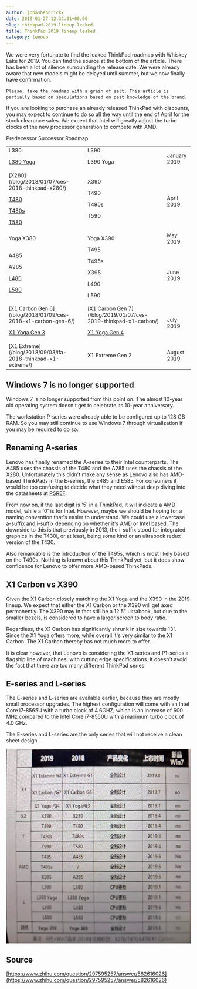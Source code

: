 ```yaml
---
author: jonashendrickx
date: 2019-01-27 12:32:01+00:00
slug: thinkpad-2019-lineup-leaked
title: ThinkPad 2019 lineup leaked
category: lenovo
---
```

We were very fortunate to find the leaked ThinkPad roadmap with Whiskey Lake for 2019. You can find the source at the bottom of the article. There has been a lot of silence surrounding the release date. We were already aware that new models might be delayed until summer, but we now finally have confirmation.

    
    Please, take the roadmap with a grain of salt. This article is partially based on speculations based on past knowledge of the brand.


If you are looking to purchase an already released ThinkPad with discounts, you may expect to continue to do so all the way until the end of April for the stock clearance sales. We expect that Intel will greatly adjust the turbo clocks of the new processor generation to compete with AMD.
<table >
<tbody >
<tr >
Predecessor
Successor
Roadmap
</tr>
<tr >

<td >L380

[L380 Yoga](/blog/2018/01/07/ces-2018-thinkpad-l380-yoga/)
</td>

<td >L390

L390 Yoga
</td>

<td >January 2019
</td>
</tr>
<tr >

<td >[X280](/blog/2018/01/07/ces-2018-thinkpad-x280/)

[T480](/blog/2018/01/07/ces-2018-thinkpad-t480-t580/)

[T480s](/blog/2018/01/07/ces-2018-thinkpad-t480s/)

[T580](/blog/2018/01/07/ces-2018-thinkpad-t480-t580/)
</td>

<td >X390

T490

T490s

T590
</td>

<td >April 2019
</td>
</tr>
<tr >

<td >Yoga X380
</td>

<td >Yoga X390
</td>

<td >May 2019
</td>
</tr>
<tr >

<td >A485



A285

[L480](/blog/2018/01/07/ces-2018-thinkpad-l480-l580/)

[L580](/blog/2018/01/07/ces-2018-thinkpad-l480-l580/)
</td>

<td >T495

T495s

X395

L490

L590
</td>

<td >June 2019
</td>
</tr>
<tr >

<td >[X1 Carbon Gen 6](/blog/2018/01/09/ces-2018-x1-carbon-gen-6/)

[X1 Yoga Gen 3](/blog/2018/01/09/ces-2018-thinkpad-x1-yoga-gen-3/)
</td>

<td >[X1 Carbon Gen 7](/blog/2019/01/07/ces-2019-thinkpad-x1-carbon/)

[X1 Yoga Gen 4](/blog/2019/01/07/ces-2019-thinkpad-x1-yoga/)
</td>

<td >July 2019
</td>
</tr>
<tr >

<td >[X1 Extreme](/blog/2018/09/03/ifa-2018-thinkpad-x1-extreme/)
</td>

<td >X1 Extreme Gen 2
</td>

<td >August 2019
</td>
</tr>
</tbody>
</table>


## Windows 7 is no longer supported


Windows 7 is no longer supported from this point on. The almost 10-year old operating system doesn't get to celebrate its 10-year anniversary.

The workstation P-series were already able to be configured up to 128 GB RAM. So you may still continue to use Windows 7 through virtualization if you may be required to do so.


## Renaming A-series


Lenovo has finally renamed the A-series to their Intel counterparts. The A485 uses the chassis of the T480 and the A285 uses the chassis of the X280. Unfortunately this didn't make any sense as Lenovo also has AMD-based ThinkPads in the E-series, the E485 and E585. For consumers it would be too confusing to decide what they need without deep diving into the datasheets at [PSREF](https://psref.lenovo.com/).

From now on, if the last digit is '5' in a ThinkPad, it will indicate a AMD model, while a '0' is for Intel. However, maybe we should be hoping for a naming convention that's easier to understand. We could use a lowercase a-suffix and i-suffix depending on whether it's AMD or Intel based. The downside to this is that previously in 2013, the i-suffix stood for integrated graphics in the T430i, or at least, being some kind or an ultrabook redux version of the T430.

Also remarkable is the introduction of the T495s, which is most likely based on the T490s. Nothing is known about this ThinkPad yet, but it does show confidence for Lenovo to offer more AMD-based ThinkPads.


## X1 Carbon vs X390


Given the X1 Carbon closely matching the X1 Yoga and the X390 in the 2019 lineup. We expect that either the X1 Carbon or the X390 will get axed permanently. The X390 may in fact still be a 12.5" ultrabook, but due to the smaller bezels, is considered to have a larger screen to body ratio.

Regardless, the X1 Carbon has significantly shrunk in size towards 13". Since the X1 Yoga offers more, while overall it's very similar to the X1 Carbon. The X1 Carbon thereby has not much more to offer.

It is clear however, that Lenovo is considering the X1-series and P1-series a flagship line of machines, with cutting edge specifications. It doesn't avoid the fact that there are too many different ThinkPad series.


## E-series and L-series


The E-series and L-series are available earlier, because they are mostly small processor upgrades. The highest configuration will come with an Intel Core i7-8565U with a turbo clock of 4.6GHZ, which is an increase of 600 MHz compared to the Intel Core i7-8550U with a maximum turbo clock of 4.0 GHz.

The E-series and L-series are the only series that will not receive a clean sheet design.

![ThinkPad Roadmap 2019](/assets/img/posts/thinkscopes/2019/01/thinkpad-lineup-2019.jpg)


## Source


[https://www.zhihu.com/question/297595257/answer/582616026](https://www.zhihu.com/question/297595257/answer/582616026)
